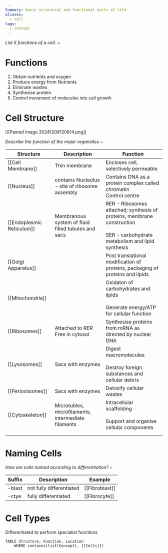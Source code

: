 ```yaml
---
Summary: basic structural and functional units of life
aliases:
  - cell
tags:
  - concept
---
```

*List 5 functions of a cell.*
~
# Functions
1. Obtain nutrients and oxygen
2. Produce energy from Nutrients
3. Eliminate wastes
4. Synthesise protein
5. Control movement of molecules into cell growth
<!--SR:!2025-03-20,15,290-->

# Cell Structure
![[Pasted image 20241209120614.png]]

*Describe the function of the major organelles*
~

| Structure                 | Description                                         | Function                                                                                                                        |
| ------------------------- | --------------------------------------------------- | ------------------------------------------------------------------------------------------------------------------------------- |
| [[Cell Membrane]]         | Thin membrane                                       | Encloses cell, selectively permeable<br>                                                                                        |
| [[Nucleus]]               | contains Nucleolus - site of ribosome assembly      | Contains DNA as a protein complex called chromatin<br>Control centre                                                            |
| [[Endoplasmic Reticulum]] | Membranous system of fluid filled tubules and sacs  | RER - Ribosomes attached; synthesis of proteins, membrane construction<br><br>SER - carbohydrate metabolism and lipid synthesis |
| [[Golgi Apparatus]]       |                                                     | Post translational modification of proteins, packaging of proteins and lipids                                                   |
| [[Mitochondria]]          |                                                     | Oxidaton of carbohydrates and lipids<br><br>Generate energy/ATP for cellular function                                           |
| [[Ribosomes]]             | Attached to RER<br>Free in cytosol                  | Synthesise proteins from mRNA as directed by nuclear DNA                                                                        |
| [[Lysosomes]]             | Sacs with enzymes                                   | Digest macromolecules<br><br>Destroy foreign substances and cellular debris                                                     |
| [[Perioxisomes]]          | Sacs with enzymes                                   | Detoxify cellular wastes                                                                                                        |
| [[Cytoskeleton]]          | Microtubles, microfilaments, intermediate filaments | Intracellular scaffolding<br><br>Support and organise cellular components                                                       |
|                           |                                                     |                                                                                                                                 |
|                           |                                                     |                                                                                                                                 |
# Naming Cells

*How are cells named according to differentiation?*
~

| Suffix | Description              | Example        |
| ------ | ------------------------ | -------------- |
| -blast | not fully differentiated | [[Fibroblast]] |
| -ctye  | fully differentiated     | [[Fibrocyte]]  |


# Cell Types
Differentiated to perform specialist functions
``` dataview
TABLE Structure, Function, Location
	WHERE contains(list(Concept), [[Cells]])

```
